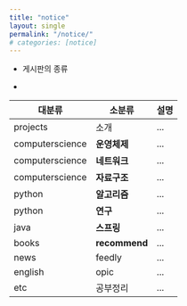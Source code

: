 ```yaml
---
title: "notice"
layout: single
permalink: "/notice/"
# categories: [notice]
---
```


* 게시판의 종류
-

|대분류|소분류|설명|
|---|---|---|
|projects|소개|...|
|computerscience|**운영체제**|...|
|computerscience|**네트워크**|...|
|computerscience|**자료구조**|...|
|python|**알고리즘**|...|
|python|**연구**|...|
|java|**스프링**|...|
|books|**recommend**|...|
|news|feedly|...|
|english|opic|...|
|etc|공부정리|...|
